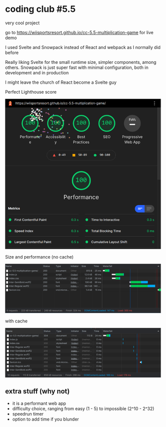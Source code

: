 # coding club #5.5

very cool project

go to <https://wiisportsresort.github.io/cc-5.5-multiplication-game> for live demo

I used Svelte and Snowpack instead of React and webpack as I normally did before

Really liking Svelte for the small runtime size, simpler components, among others. Snowpack is just super fast with minimal configuration, both in development and in production

I might leave the church of React become a Svelte guy

Perfect Lighthouse score

![Lighthouse Score](assets/lighthouse.png)

Size and performance (no cache)

![Network Devtools](assets/no-cache.png)

with cache

![Network Devtools](assets/with-cache.png)

## extra stuff (why not)

- it is a performant web app
- difficulty choice, ranging from easy (1 - 5) to impossible (2^10 - 2^32)
- speedrun timer
- option to add time if you blunder
